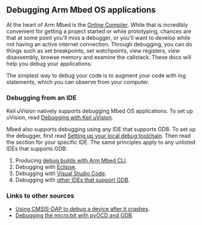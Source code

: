 ## Debugging Arm Mbed OS applications

At the heart of Arm Mbed is the [Online Compiler](/docs/v5.4/tools/online.html#arm-mbed-online-compiler-1). While that is incredibly convenient for getting a project started or while prototyping, chances are that at some point you'll miss a debugger, or you'll want to develop while not having an active internet connection. Through debugging, you can do things such as set breakpoints, set watchpoints, view registers, view disassembly, browse memory and examine the callstack. These docs will help you debug your applications.

The simplest way to debug your code is to augment your code with log statements, which you can observe from your computer.

### Debugging from an IDE

Keil uVision natively supports debugging Mbed OS applications. To set up uVision, read [Debugging with Keil uVision](https://os.mbed.com/docs/v5.4/tutorials/debugging-applications.html#keil-uvision).

Mbed also supports debugging using any IDE that supports GDB. To set up the debugger, first read [Setting up your local debug toolchain](toolchain.md). Then read the section for your specific IDE. The same principles apply to any unlisted IDEs that supports GDB:

1. Producing [debug builds with Arm Mbed CLI](/docs/v5.4/tools/debugging.html#debugging-your-project).
1. Debugging with [Eclipse](https://os.mbed.com/docs/v5.4/tutorials/debugging-applications.html#eclipse).
1. Debugging with [Visual Studio Code](https://os.mbed.com/docs/v5.4/tutorials/debugging-applications.html#visual-studio-code).
1. Debugging with [other IDEs that support GDB](/docs/v5.4/tools/debugging.html).

### Links to other sources

* [Using CMSIS-DAP to debug a device after it crashes](https://developer.mbed.org/blog/entry/Post-mortem-debugging-with-ARM-mbed/).
* [Debugging the micro:bit with pyOCD and GDB](https://os.mbed.com/docs/v5.4/tutorials/debugging-using-printf-statements.html#debug-microbit).
